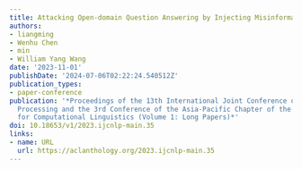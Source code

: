 ```yaml
---
title: Attacking Open-domain Question Answering by Injecting Misinformation
authors:
- liangming
- Wenhu Chen
- min
- William Yang Wang
date: '2023-11-01'
publishDate: '2024-07-06T02:22:24.540512Z'
publication_types:
- paper-conference
publication: '*Proceedings of the 13th International Joint Conference on Natural Language
  Processing and the 3rd Conference of the Asia-Pacific Chapter of the Association
  for Computational Linguistics (Volume 1: Long Papers)*'
doi: 10.18653/v1/2023.ijcnlp-main.35
links:
- name: URL
  url: https://aclanthology.org/2023.ijcnlp-main.35
---
```

